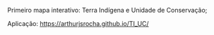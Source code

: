 Primeiro mapa interativo: Terra Indígena e Unidade de Conservação;

Aplicação: https://arthurjsrocha.github.io/TI_UC/
